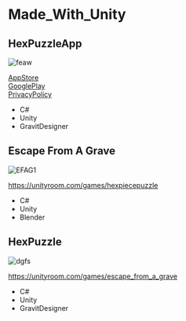 # Made_With_Unity

## HexPuzzleApp

![feaw](https://user-images.githubusercontent.com/62199197/111897104-4b9d6880-8a61-11eb-97b8-4170d2de36ed.png)

[AppStore](https://apps.apple.com/us/app/id1523127508)  
[GooglePlay](https://play.google.com/store/apps/details?id=com.toyeah.HexPuzzleApp)  
[PrivacyPolicy](https://toyeah.github.io/HexPuzzleApp/docs/HexPuzzleInfo/Information.html)  

* C#
* Unity
* GravitDesigner

## Escape From A Grave

![EFAG1](https://user-images.githubusercontent.com/62199197/111897111-5c4dde80-8a61-11eb-92af-31b2c7d8acaa.png)

https://unityroom.com/games/hexpiecepuzzle

* C#
* Unity
* Blender

## HexPuzzle

![dgfs](https://user-images.githubusercontent.com/62199197/111897132-7e476100-8a61-11eb-96e9-6319be807671.png)

https://unityroom.com/games/escape_from_a_grave

* C#
* Unity
* GravitDesigner
